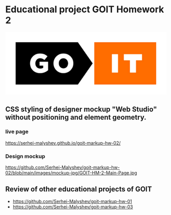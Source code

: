 # Educational project GOIT Homework 2

<div align="center">
	<img src="https://raw.githubusercontent.com/Serhei-Malyshev/goit-markup-hw-02/main/images/github-readme/goit-logo-596.png" width="596"/>
</div>

## CSS styling of designer mockup "Web Studio" without positioning and element geometry.

### live page

https://serhei-malyshev.github.io/goit-markup-hw-02/

### Design mockup

https://github.com/Serhei-Malyshev/goit-markup-hw-02/blob/main/images/mockup-jpg/GOIT-HM-2-Main-Page.jpg

## Review of other educational projects of GOIT

* https://github.com/Serhei-Malyshev/goit-markup-hw-01
* https://github.com/Serhei-Malyshev/goit-markup-hw-03